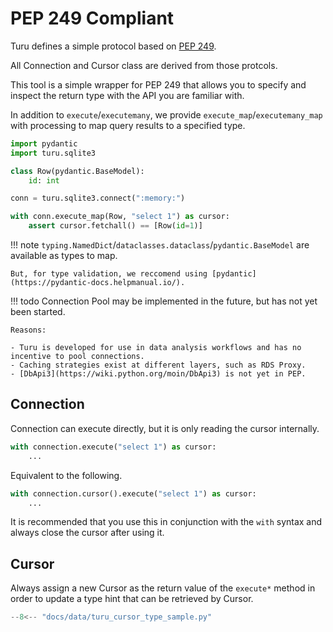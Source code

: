 # PEP 249 Compliant

Turu defines a simple protocol based on [PEP 249](https://peps.python.org/pep-0249/).

All Connection and Cursor class are derived from those protcols.

This tool is a simple wrapper for PEP 249 that allows you to specify and inspect the return type with the API you are familiar with.

In addition to `execute`/`executemany`, we provide `execute_map`/`executemany_map` with processing to map query results to a specified type.

```python
import pydantic
import turu.sqlite3

class Row(pydantic.BaseModel):
    id: int

conn = turu.sqlite3.connect(":memory:")

with conn.execute_map(Row, "select 1") as cursor:
    assert cursor.fetchall() == [Row(id=1)]
```

!!! note
    `typing.NamedDict`/`dataclasses.dataclass`/`pydantic.BaseModel` are available as types to map.

    But, for type validation, we reccomend using [pydantic](https://pydantic-docs.helpmanual.io/).


!!! todo
    Connection Pool may be implemented in the future, but has not yet been started.

    Reasons:

    - Turu is developed for use in data analysis workflows and has no incentive to pool connections.
    - Caching strategies exist at different layers, such as RDS Proxy.
    - [DbApi3](https://wiki.python.org/moin/DbApi3) is not yet in PEP.

## Connection

Connection can execute directly, but it is only reading the cursor internally.

```python
with connection.execute("select 1") as cursor:
    ...
```

Equivalent to the following.

```python
with connection.cursor().execute("select 1") as cursor:
    ...
```

It is recommended that you use this in conjunction with the `with` syntax and always close the cursor after using it.

## Cursor
Always assign a new Cursor as the return value of the `execute*` method in order to update a type hint that can be retrieved by Cursor.

```python
--8<-- "docs/data/turu_cursor_type_sample.py"
```

